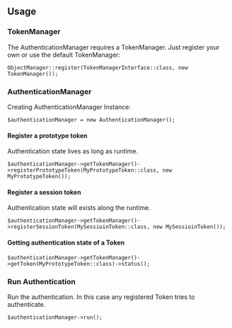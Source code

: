 ## Usage ##

### TokenManager ###
The AuthenticationManager requires a TokenManager. Just register your own or use the default TokenManager:

	ObjectManager::register(TokenManagerInterface::class, new TokenManager());

### AuthenticationManager ###
Creating AuthenticationManager Instance:

	$authenticationManager = new AuthenticationManager();

#### Register a prototype token ####
Authentication state lives as long as runtime.
	
	$authenticationManager->getTokenManager()->registerPrototypeToken(MyPrototypeToken::class, new MyPrototypeToken());

#### Register a session token ####
Authentication state will exists along the runtime.
	
	$authenticationManager->getTokenManager()->registerSessionToken(MySessioinToken::class, new MySessioinToken());

#### Getting authentication state of a Token ####

	$authenticationManager->getTokenManager()->getToken(MyPrototypeToken::class)->status();

### Run Authentication ###
Run the authentication. In this case any registered Token tries to authenticate.

	$authenticationManager->run();
	